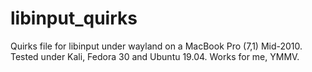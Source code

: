 # libinput_quirks
Quirks file for libinput under wayland on a MacBook Pro (7,1) Mid-2010. Tested under Kali, Fedora 30 and Ubuntu 19.04. Works for me, YMMV.
